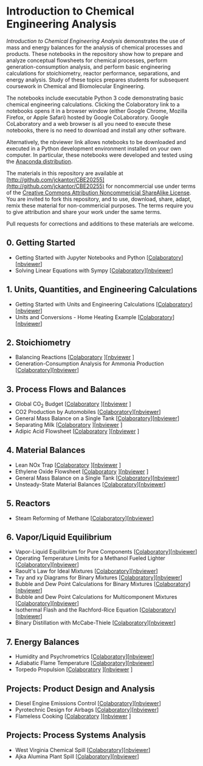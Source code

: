# Introduction to Chemical Engineering Analysis

_Introduction to Chemical Engineering Analysis_ demonstrates the use of mass and energy balances for the analysis of chemical processes and products. These notebooks in the repository show how to prepare and analyze conceptual flowsheets for chemical processes, perform generation-consumption analysis, and perform basic engineering calculations for stoichiometry, reactor performance, separations, and energy analysis. Study of these topics prepares students for subsequent coursework in Chemical and Biomolecular Engineering.

The notebooks include executable Python 3 code demonstrating basic chemical engineering calculations. Clicking the Colaboratory link to a notebooks opens it in a browser window (either Google Chrome, Mozilla Firefox, or Apple Safari) hosted by Google CoLaboratory. Google CoLaboratory and a web browser is all you need to execute these notebooks, there is no need to download and install any other software. 

Alternatively, the nbviewer link allows notebooks to be downloaded and executed in a Python development environment installed on your own computer. In particular, these notebooks were developed and tested using the [Anaconda distribution](https://www.anaconda.com/download/).

The materials in this repository are available at [http://github.com/jckantor/CBE20255](http://github.com/jckantor/CBE20255) for noncommercial use under terms of the [Creative Commons Attribution Noncommericial ShareAlike License](http://creativecommons.org/licenses/by-nc-sa/4.0/). You are invited to fork this repository, and to use, download, share, adapt, remix these material for non-commericial purposes. The terms require you to give attribution and share your work under the same terms. 

Pull requests for corrections and additions to these materials are welcome.

## 0. Getting Started

* Getting Started with Jupyter Notebooks and Python [[Colaboratory](https://colab.research.google.com/github/jckantor/CBE20255/blob/master/notebooks/Getting_Started_with_Jupyter_Notebooks_and_Python.ipynb)][[nbviewer](https://nbviewer.jupyter.org/github/jckantor/CBE20255/blob/master/notebooks/Getting_Started_with_Jupyter_Notebooks_and_Python.ipynb)]
* Solving Linear Equations with Sympy [[Colaboratory](https://colab.research.google.com/github/jckantor/CBE20255/blob/master/notebooks/Solving_Linear_Equations_with_Sympy.ipynb)][[nbviewer](https://nbviewer.jupyter.org/github/jckantor/CBE20255/blob/master/notebooks/Solving_Linear_Equations_with_Sympy.ipynb)]

## 1. Units, Quantities, and Engineering Calculations

* Getting Started with Units and Engineering Calculations [[Colaboratory](https://colab.research.google.com/github/jckantor/CBE20255/blob/master/notebooks/Units_and_Engineering_Calculations.ipynb)][[nbviewer](https://nbviewer.jupyter.org/github/jckantor/CBE20255/blob/master/notebooks/Units_and_Engineering_Calculations.ipynb)]
* Units and Conversions - Home Heating Example [[Colaboratory](https://colab.research.google.com/github/jckantor/CBE20255/blob/master/notebooks/Units_and_Conversions_Home_Heating_Example.ipynb)][[nbviewer](https://nbviewer.jupyter.org/github/jckantor/CBE20255/blob/master/notebooks/Units_and_Conversions_Home_Heating_Example.ipynb)] 

## 2. Stoichiometry

* Balancing Reactions [[Colaboratory](https://colab.research.google.com/github/jckantor/CBE20255/blob/master/notebooks/Balancing%20Reactions.ipynb)
][[nbviewer](https://nbviewer.jupyter.org/github/jckantor/CBE20255/blob/master/notebooks/Balancing%20Reactions.ipynb)
]
* Generation-Consumption Analysis for Ammonia Production [[Colaboratory](https://colab.research.google.com/jckantor/CBE20255/blob/master/notebooks/Generation-Consumption_Analysis_for_Ammonia_Production.ipynb)][[nbviewer](https://nbviewer.jupyter.org/jckantor/CBE20255/blob/master/notebooks/Generation-Consumption_Analysis_for_Ammonia_Production.ipynb.ipynb)]

## 3. Process Flows and Balances

* Global CO<sub>2</sub> Budget [[Colaboratory](https://colab.research.google.com/github/jckantor/CBE20255/blob/master/notebooks/Global%20CO2%20Budget.ipynb)
][[nbviewer](https://nbviewer.jupyter.org/github/jckantor/CBE20255/blob/master/notebooks/Global%20CO2%20Budget.ipynb)
]
* CO2 Production by Automobiles [[Colaboratory](https://colab.research.google.com/github/jckantor/CBE20255/blob/master/notebooks/CO2%20Production%20by%20Automobiles.ipynb)][[nbviewer](https://nbviewer.jupyter.org/github/jckantor/CBE20255/blob/master/notebooks/CO2%20Production%20by%20Automobiles.ipynb)]
* General Mass Balance on a Single Tank [[Colaboratory](https://colab.research.google.com/github/jckantor/CBE20255/blob/master/notebooks/General%20Mass%20Balance%20on%20a%20Single%20Tank.ipynb)][[nbviewer](https://nbviewer.jupyter.org/github/jckantor/CBE20255/blob/master/notebooks/General%20Mass%20Balance%20on%20a%20Single%20Tank.ipynb)]
* Separating Milk [[Colaboratory](https://colab.research.google.com/github/jckantor/CBE20255/blob/master/notebooks/Separating_Milk.ipynb)
][[nbviewer](https://nbviewer.jupyter.org/github/jckantor/CBE20255/blob/master/notebooks/Separating_Milk.ipynb)
]
* Adipic Acid Flowsheet [[Colaboratory](https://colab.research.google.com/github/jckantor/CBE20255/blob/master/notebooks/Adipic%20Acid%20Flowsheet.ipynb)
][[nbviewer](https://nbviewer.jupyter.org/github/jckantor/CBE20255/blob/master/notebooks/Adipic%20Acid%20Flowsheet.ipynb)
]

## 4. Material Balances

* Lean NOx Trap [[Colaboratory](https://colab.research.google.com/github/jckantor/CBE20255/blob/master/notebooks/Lean%20NOx%20Trap.ipynb)
][[nbviewer](https://nbviewer.jupyter.org/github/jckantor/CBE20255/blob/master/notebooks/Lean%20NOx%20Trap.ipynb)
]
* Ethylene Oxide Flowsheet [[Colaboratory](https://colab.research.google.com/github/jckantor/CBE20255/blob/master/notebooks/Ethylene%20Oxide%20Flowsheet.ipynb)
][[nbviewer](https://nbviewer.jupyter.org/github/jckantor/CBE20255/blob/master/notebooks/Ethylene%20Oxide%20Flowsheet.ipynb)
]
* General Mass Balance on a Single Tank [[Colaboratory](https://colab.research.google.com/github/jckantor/CBE20255/blob/master/notebooks/General%20Mass%20Balance%20on%20a%20Single%20Tank.ipynb)][[nbviewer](https://nbviewer.jupyter.org/github/jckantor/CBE20255/blob/master/notebooks/General%20Mass%20Balance%20on%20a%20Single%20Tank.ipynb)]
* Unsteady-State Material Balances [[Colaboratory](https://colab.research.google.com/github/jckantor/CBE20255/blob/master/notebooks/Unsteady-State%20Material%20Balances.ipynb)][[nbviewer](https://nbviewer.jupyter.org/github/jckantor/CBE20255/blob/master/notebooks/Unsteady-State%20Material%20Balances.ipynb)]

## 5. Reactors

* Steam Reforming of Methane [[Colaboratory](https://colab.research.google.com/github/jckantor/CBE20255/blob/master/notebooks/Steam%20Reforming%20of%20Methane.ipynb)][[nbviewer](https://nbviewer.jupyter.org/github/jckantor/CBE20255/blob/master/notebooks/Steam%20Reforming%20of%20Methane.ipynb)]

## 6. Vapor/Liquid Equilibrium

* Vapor-Liquid Equilibrium for Pure Components [[Colaboratory](https://colab.research.google.com/github/jckantor/CBE20255/blob/master/notebooks/Vapor-Liquid%20Equilibrium%20for%20a%20Pure%20Component.ipynb)][[nbviewer](https://nbviewer.jupyter.org/github/jckantor/CBE20255/blob/master/notebooks/Vapor-Liquid%20Equilibrium%20for%20a%20Pure%20Component.ipynb)]
* Operating Temperature Limits for a Methanol Fueled Lighter [[Colaboratory](https://colab.research.google.com/github/jckantor/CBE20255/blob/master/notebooks/Operating%20Temperature%20Limits%20for%20a%20Methanol%20Fueled%20Lighter.ipynb)][[nbviewer](https://nbviewer.jupyter.org/github/jckantor/CBE20255/blob/master/notebooks/Operating%20Temperature%20Limits%20for%20a%20Methanol%20Fueled%20Lighter.ipynb)]
* Raoult's Law for Ideal Mixtures [[Colaboratory](https://colab.research.google.com/github/jckantor/CBE20255/blob/master/notebooks/Raoult's_Law_for_Ideal_Mixtures.ipynb)][[nbviewer](https://nbviewer.jupyter.org/github/jckantor/CBE20255/blob/master/notebooks/Raoult's_Law_for_Ideal_Mixtures.ipynb)]
* Txy and xy Diagrams for Binary Mixtures [[Colaboratory](https://colab.research.google.com/github/jckantor/CBE20255/blob/master/notebooks/Txy_and_xy_Diagrams_for_Binary_Mixtures.ipynb)][[nbviewer](https://colab.research.google.com/github/jckantor/CBE20255/blob/master/notebooks/Txy_and_xy_Diagrams_for_Binary_Mixtures.ipynb)]
* Bubble and Dew Point Calculations for Binary Mixtures [[Colaboratory](https://colab.research.google.com/github/jckantor/CBE20255/blob/master/notebooks/Bubble%20and%20Dew%20Point%20Calculations%20for%20Binary%20Mixtures.ipynb)][[nbviewer](https://nbviewer.jupyter.org/github/jckantor/CBE20255/blob/master/notebooks/Bubble%20and%20Dew%20Point%20Calculations%20for%20Binary%20Mixtures.ipynb)]
* Bubble and Dew Point Calculations for Multicomponent Mixtures [[Colaboratory](https://colab.research.google.com/github/jckantor/CBE20255/blob/master/notebooks/Bubble%20and%20Dew%20Point%20Calculations%20for%20Multicomponent%20Mixtures.ipynb)][[nbviewer](https://nbviewer.jupyter.org/github/jckantor/CBE20255/blob/master/notebooks/Bubble%20and%20Dew%20Point%20Calculations%20for%20Multicomponent%20Mixtures.ipynb)]
* Isothermal Flash and the Rachford-Rice Equation [[Colaboratory](https://colab.research.google.com/github/jckantor/CBE20255/blob/master/notebooks/Isothermal_Flash_and_the_Rachford-Rice_Equation.ipynb)][[nbviewer](https://nbviewer.jupyter.org/github/jckantor/CBE20255/blob/master/notebooks/Isothermal_Flash_and_the_Rachford-Rice_Equation.ipynb)]
* Binary Distillation with McCabe-Thiele [[Colaboratory](https://colab.research.google.com/github/jckantor/CBE20255/blob/master/notebooks/Binary%20Distillation%20with%20McCabe-Thiele.ipynb)][[nbviewer](https://nbviewer.jupyter.org/github/jckantor/CBE20255/blob/master/notebooks/Binary%20Distillation%20with%20McCabe-Thiele.ipynb)]

## 7. Energy Balances

* Humidity and Psychrometrics [[Colaboratory](https://colab.research.google.com/github/jckantor/CBE20255/blob/master/notebooks/Humidity%20and%20Psychrometrics.ipynb)][[nbviewer](https://nbviewer.jupyter.org/github/jckantor/CBE20255/blob/master/notebooks/Humidity%20and%20Psychrometrics.ipynb)]
* Adiabatic Flame Temperature [[Colaboratory](https://colab.research.google.com/github/jckantor/CBE20255/blob/master/notebooks/Adiabatic%20Flame%20Temperature.ipynb)][[nbviewer](https://nbviewer.jupyter.org/github/jckantor/CBE20255/blob/master/notebooks/Adiabatic%20Flame%20Temperature.ipynb)]
* Torpedo Propulsion [[Colaboratory](https://colab.research.google.com/github/jckantor/CBE20255/blob/master/notebooks/Torpedo%20Propulsion.ipynb)
][[nbviewer](https://nbviewer.jupyter.org/github/jckantor/CBE20255/blob/master/notebooks/Torpedo%20Propulsion.ipynb)
]

## Projects: Product Design and Analysis

* Diesel Engine Emissions Control [[Colaboratory](https://colab.research.google.com/github/jckantor/CBE20255/blob/master/notebooks/Diesel%20Engine%20Emissions%20Control.ipynb)][[nbviewer](https://nbviewer.jupyter.org/github/jckantor/CBE20255/blob/master/notebooks/Diesel%20Engine%20Emissions%20Control.ipynb)]
* Pyrotechnic Design for Airbags [[Colaboratory](https://colab.research.google.com/github/jckantor/CBE20255/blob/master/notebooks/Pyrotechnic%20Design%20for%20Airbags.ipynb)][[nbviewer](https://nbviewer.jupyter.org/github/jckantor/CBE20255/blob/master/notebooks/Pyrotechnic%20Design%20for%20Airbags.ipynb)]
* Flameless Cooking [[Colaboratory](https://colab.research.google.com/github/jckantor/CBE20255/blob/master/notebooks/Flameless%20Cooking.ipynb)
][[nbviewer](https://nbviewer.jupyter.org/github/jckantor/CBE20255/blob/master/notebooks/Flameless%20Cooking.ipynb)
]

## Projects: Process Systems Analysis

* West Virginia Chemical Spill [[Colaboratory](https://colab.research.google.com/github/jckantor/CBE20255/blob/master/notebooks/West%20Virginia%20Chemical%20Spill.ipynb)][[nbviewer](https://nbviewer.jupyter.org/github/jckantor/CBE20255/blob/master/notebooks/West%20Virginia%20Chemical%20Spill.ipynb)]
* Ajka Alumina Plant Spill [[Colaboratory](https://colab.research.google.com/github/jckantor/CBE20255/blob/master/notebooks/Ajka%20Alumina%20Plant%20Spill.ipynb)][[nbviewer](https://nbviewer.jupyter.org/github/jckantor/CBE20255/blob/master/notebooks/Ajka%20Alumina%20Plant%20Spill.ipynb)]
